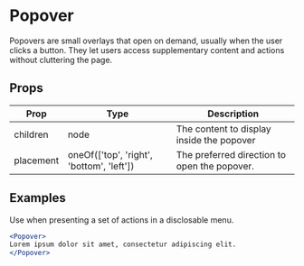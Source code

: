# Popover

Popovers are small overlays that open on demand, usually when the user clicks a button. They let users access supplementary content and actions without cluttering the page.

## Props

| Prop | Type | Description |
| ---- | ---- | ----------- |
| children | node | The content to display inside the popover |
| placement | oneOf(['top', 'right', 'bottom', 'left']) | The preferred direction to open the popover. |

## Examples

Use when presenting a set of actions in a disclosable menu.

```jsx
<Popover>
Lorem ipsum dolor sit amet, consectetur adipiscing elit.
</Popover>
```
